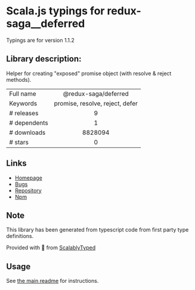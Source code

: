 
# Scala.js typings for redux-saga__deferred

Typings are for version 1.1.2

## Library description:
Helper for creating "exposed" promise object (with resolve & reject methods).

|                    |                 |
| ------------------ | :-------------: |
| Full name          | @redux-saga/deferred |
| Keywords           | promise, resolve, reject, defer |
| # releases         | 9 |
| # dependents       | 1 |
| # downloads        | 8828094 |
| # stars            | 0 |

## Links
- [Homepage](https://redux-saga.js.org/)
- [Bugs](https://github.com/redux-saga/redux-saga/issues)
- [Repository](https://github.com/redux-saga/redux-saga)
- [Npm](https://www.npmjs.com/package/%40redux-saga%2Fdeferred)
    


## Note
This library has been generated from typescript code from first party type definitions.

Provided with :purple_heart: from [ScalablyTyped](https://github.com/oyvindberg/ScalablyTyped)

## Usage
See [the main readme](../../readme.md) for instructions.


